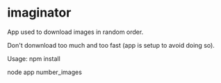 # imaginator

App used to download images in random order.

Don't donwnload too much and too fast (app is setup to avoid doing so).

Usage:
npm install

node app number_images
